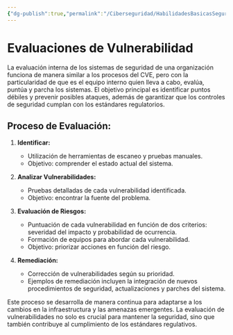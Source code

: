```yaml
---
{"dg-publish":true,"permalink":"/Ciberseguridad/HabilidadesBasicasSeguridad/Evaluacion de vulnerabilidad/"}
---
```


# Evaluaciones de Vulnerabilidad

La evaluación interna de los sistemas de seguridad de una organización funciona de manera similar a los procesos del CVE, pero con la particularidad de que es el equipo interno quien lleva a cabo, evalúa, puntúa y parcha los sistemas. El objetivo principal es identificar puntos débiles y prevenir posibles ataques, además de garantizar que los controles de seguridad cumplan con los estándares regulatorios.

## Proceso de Evaluación:

1. **Identificar:**
   - Utilización de herramientas de escaneo y pruebas manuales.
   - Objetivo: comprender el estado actual del sistema.

2. **Analizar Vulnerabilidades:**
   - Pruebas detalladas de cada vulnerabilidad identificada.
   - Objetivo: encontrar la fuente del problema.

3. **Evaluación de Riesgos:**
   - Puntuación de cada vulnerabilidad en función de dos criterios: severidad del impacto y probabilidad de ocurrencia.
   - Formación de equipos para abordar cada vulnerabilidad.
   - Objetivo: priorizar acciones en función del riesgo.

4. **Remediación:**
   - Corrección de vulnerabilidades según su prioridad.
   - Ejemplos de remediación incluyen la integración de nuevos procedimientos de seguridad, actualizaciones y parches del sistema.

Este proceso se desarrolla de manera continua para adaptarse a los cambios en la infraestructura y las amenazas emergentes. La evaluación de vulnerabilidades no solo es crucial para mantener la seguridad, sino que también contribuye al cumplimiento de los estándares regulativos.

